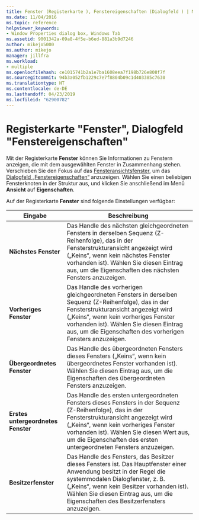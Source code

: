 ```yaml
---
title: Fenster (Registerkarte ), Fenstereigenschaften (Dialogfeld ) | Microsoft-Dokumentation
ms.date: 11/04/2016
ms.topic: reference
helpviewer_keywords:
- Window Properties dialog box, Windows Tab
ms.assetid: 9001342a-09a8-4f5e-b6ed-881a3b9d7246
author: mikejo5000
ms.author: mikejo
manager: jillfra
ms.workload:
- multiple
ms.openlocfilehash: ce1015741b2a1e7ba1608eea7f198b726e808f7f
ms.sourcegitcommit: 94b3a052fb1229c7e7f8804b09c1d403385c7630
ms.translationtype: HT
ms.contentlocale: de-DE
ms.lasthandoff: 04/23/2019
ms.locfileid: "62900782"
---
```

# <a name="windows-tab-window-properties-dialog-box"></a>Registerkarte "Fenster", Dialogfeld "Fenstereigenschaften"
Mit der Registerkarte **Fenster** können Sie Informationen zu Fenstern anzeigen, die mit dem ausgewählten Fenster in Zusammenhang stehen. Verschieben Sie den Fokus auf das [Fensteransichtsfenster](../debugger/windows-view.md), um das [Dialogfeld „Fenstereigenschaften“](../debugger/window-properties-dialog-box.md) anzuzeigen. Wählen Sie einen beliebigen Fensterknoten in der Struktur aus, und klicken Sie anschließend im Menü **Ansicht** auf **Eigenschaften**.

 Auf der Registerkarte **Fenster** sind folgende Einstellungen verfügbar:

|Eingabe|Beschreibung|
|-----------|-----------------|
|**Nächstes Fenster**|Das Handle des nächsten gleichgeordneten Fensters in derselben Sequenz (Z-Reihenfolge), das in der Fensterstrukturansicht angezeigt wird („Keins“, wenn kein nächstes Fenster vorhanden ist). Wählen Sie diesen Eintrag aus, um die Eigenschaften des nächsten Fensters anzuzeigen.|
|**Vorheriges Fenster**|Das Handle des vorherigen gleichgeordneten Fensters in derselben Sequenz (Z-Reihenfolge), das in der Fensterstrukturansicht angezeigt wird („Keins“, wenn kein vorheriges Fenster vorhanden ist). Wählen Sie diesen Eintrag aus, um die Eigenschaften des vorherigen Fensters anzuzeigen.|
|**Übergeordnetes Fenster**|Das Handle des übergeordneten Fensters dieses Fensters („Keins“, wenn kein übergeordnetes Fenster vorhanden ist). Wählen Sie diesen Eintrag aus, um die Eigenschaften des übergeordneten Fensters anzuzeigen.|
|**Erstes untergeordnetes Fenster**|Das Handle des ersten untergeordneten Fensters dieses Fensters in der Sequenz (Z-Reihenfolge), das in der Fensterstrukturansicht angezeigt wird („Keins“, wenn kein vorheriges Fenster vorhanden ist). Wählen Sie diesen Wert aus, um die Eigenschaften des ersten untergeordneten Fensters anzuzeigen.|
|**Besitzerfenster**|Das Handle des Fensters, das Besitzer dieses Fensters ist. Das Hauptfenster einer Anwendung besitzt in der Regel die systemmodalen Dialogfenster, z. B. („Keins“, wenn kein Besitzer vorhanden ist). Wählen Sie diesen Eintrag aus, um die Eigenschaften des Besitzerfensters anzuzeigen.|